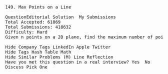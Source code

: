 <pre>
149. Max Points on a Line 

QuestionEditorial Solution  My Submissions
Total Accepted: 61869
Total Submissions: 418632
Difficulty: Hard
Given n points on a 2D plane, find the maximum number of points that lie on the same straight line.

Hide Company Tags LinkedIn Apple Twitter
Hide Tags Hash Table Math
Hide Similar Problems (M) Line Reflection
Have you met this question in a real interview? Yes  No
Discuss Pick One

</pre>
